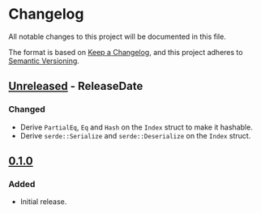 <!-- markdownlint-disable MD024 -->

# Changelog

All notable changes to this project will be documented in this file.

The format is based on [Keep a Changelog](https://keepachangelog.com/en/1.0.0/),
and this project adheres to [Semantic Versioning](https://semver.org/spec/v2.0.0.html).

## [Unreleased] - ReleaseDate

### Changed

- Derive `PartialEq`, `Eq` and `Hash` on the `Index` struct to make it hashable.
- Derive `serde::Serialize` and `serde::Deserialize` on the `Index` struct.

## [0.1.0]

### Added

- Initial release.

[Unreleased]: https://github.com/dnaka91/docsearch/compare/v0.1.0...HEAD
[0.1.0]: https://github.com/dnaka91/docsearch/releases/tag/v0.1.0
